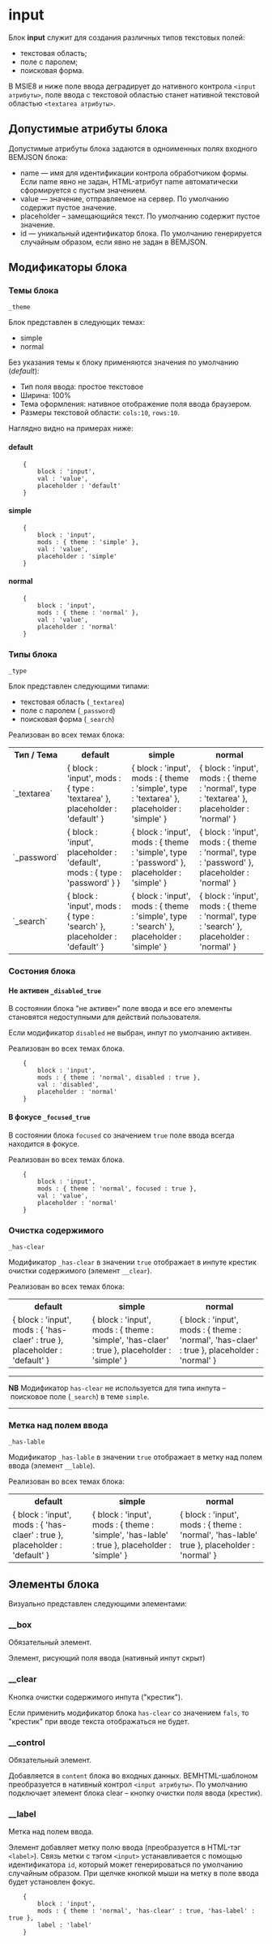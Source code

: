 # input  

Блок **input** служит для создания различных типов текстовых полей:

* текстовая область;
* поле с паролем;
* поисковая форма. 

В MSIE8 и ниже поле ввода деградирует до нативного контрола `<input атрибуты>`, поле ввода с текстовой областью станет нативной текстовой областью `<textarea атрибуты>`.

## Допустимые атрибуты блока
Допустимые атрибуты блока задаются в одноименных полях входного BEMJSON блока:

* name — имя для идентификации контрола обработчиком формы. Если name явно не задан, HTML-атрибут name автоматически сформируется с пустым значением.
* value — значение, отправляемое на сервер. По умолчанию содержит пустое значение.
* placeholder – замещающийся текст. По умолчанию содержит пустое значение.
* id — уникальный идентификатор блока. По умолчанию генерируется случайным образом, если явно не задан в BEMJSON.

## Модификаторы блока

### Темы блока
`_theme`

Блок представлен в следующих темах:

 * simple   
 * normal  

Без указания темы к блоку применяются значения по умолчанию (*default*): 
 
* Тип поля ввода: простое текстовое  
* Ширина: 100%  
* Тема оформления: нативное отображение поля ввода браузером.    
* Размеры текстовой области: `cols:10`, `rows:10`.

Наглядно видно на примерах ниже:

#### default
````bemjson
    {
        block : 'input',
        val : 'value',
        placeholder : 'default'
    }
````
#### simple

````bemjson
    {
        block : 'input',
        mods : { theme : 'simple' },
        val : 'value',
        placeholder : 'simple'
    }
```` 
#### normal

````bemjson
    {
        block : 'input',
        mods : { theme : 'normal' },
        val : 'value',
        placeholder : 'normal'
    }
```` 

### Типы блока 
`_type`

Блок представлен следующими типами: 

* текстовая область (`_textarea`)   
* поле с паролем (`_password`)
* поисковая форма (`_search`) 

Реализован во всех темах блока:

<table>
  <tr>
    <th>Тип / Тема</th>
    <th>default</th>
    <th>simple</th>
    <th>normal</th>
  </tr>
  <tr>
    <td> `_textarea`</td>
    <td>
    {
        block : 'input',
        mods : { type : 'textarea' },
        placeholder : 'default'
    }
    </td>
    <td>
    {
        block : 'input',
        mods : { theme : 'simple', type : 'textarea' },
        placeholder : 'simple'
    }
    </td>
    <td>       
    {
        block : 'input',
        mods : { theme : 'normal', type : 'textarea' },
        placeholder : 'normal'
    }
  </td>
  </tr>
  <tr>
    <td> `_password`</td>
    <td>
    {
        block : 'input',
        placeholder : 'default',
        mods : { type : 'password' }
    }
    </td>
    <td>
    {
        block : 'input',
        mods : { theme : 'simple', type : 'password' },
        placeholder : 'simple'
    }
    </td>
    <td>       
    {
        block : 'input',
        mods : { theme : 'normal', type : 'password' },
        placeholder : 'normal'
    }
  </td>
  </tr>
  <tr>
    <td> `_search`</td>
    <td>
    {
        block : 'input',
        mods : { type : 'search' },
        placeholder : 'default'
    }
    </td>
    <td>
    {
        block : 'input',
        mods : { theme : 'simple', type : 'search' },
        placeholder : 'simple'
    }
    </td>
    <td>       
    {
        block : 'input',
        mods : { theme : 'normal', type : 'search' },
        placeholder : 'normal'
    }
  </td>
  </tr>
</table>

### Состония блока 

#### Не активен `_disabled_true`
   
В состоянии блока "не активен" поле ввода и все его элементы становятся недоступными для действий пользователя. 

Если модификатор `disabled` не выбран, инпут по умолчанию активен.

Реализован во всех темах блока.

````bemjson
    {
        block : 'input',
        mods : { theme : 'normal', disabled : true },
        val : 'disabled',
        placeholder : 'normal'
    }
````
    
#### В фокусе `_focused_true`

В состоянии блока `focused` со значением `true` поле ввода всегда находится в фокусе.

Реализован во всех темах блока.

````
    {
        block : 'input',
        mods : { theme : 'normal', focused : true },
        val : 'value',
        placeholder : 'normal'
    } 
````

### Очистка содержимого
`_has-clear`

Модификатор `_has-clear` в значении `true` отображает в инпуте крестик очистки содержимого (элемент `__clear`).

Реализован во всех темах блока:

<table>
  <tr>
    <th>default</th>
    <th>simple</th>
    <th>normal</th>
  </tr>
  <tr>
    <td>
    {
        block : 'input',
        mods : { 'has-claer' : true },
        placeholder : 'default'
    } 
    </td>
    <td>
    {
        block : 'input',
        mods : { theme : 'simple', 'has-claer' : true },
        placeholder : 'simple'
    }
    </td>
    <td>       
    {
        block : 'input',
        mods : { theme : 'normal', 'has-claer' : true },
        placeholder : 'normal'
    }
  </td>
  </tr>
</table>

---
**NB** Модификатор `has-clear` не используется для типа инпута – поисковое поле (`_search`) в теме `simple`. 

---

### Метка над полем ввода
`_has-lable`

Модификатор `_has-lable` в значении `true` отображает в метку над полем ввода (элемент `__lable`).

Реализован во всех темах блока:

<table>
  <tr>
    <th>default</th>
    <th>simple</th>
    <th>normal</th>
  </tr>
  <tr>
    <td>
    {
        block : 'input',
        mods : { 'has-claer' : true },
        placeholder : 'default'
    } 
    </td>
    <td>
    {
        block : 'input',
        mods : { theme : 'simple', 'has-lable' : true },
        placeholder : 'simple'
    }
    </td>
    <td>       
    {
        block : 'input',
        mods : { theme : 'normal', 'has-lable' true },
        placeholder : 'normal'
    }
  </td>
  </tr>
</table>


## Элементы блока

Визуально представлен следующими элементами:

### __box

Обязательный элемент.  

Элемент, рисующий поля ввода (нативный инпут скрыт)

### __clear

Кнопка очистки содержимого инпута ("крестик").

Если применить модификатор блока `has-clear` со значением `fals`, то "крестик" при вводе текста отображаться не будет.

### __control

Обязательный элемент.

Добавляется в `content` блока во входных данных. BEMHTML-шаблоном преобразуется в нативный контрол `<input атрибуты>`. По умолчанию подключает элемент блока clear – кнопку очистки поля ввода (крестик).

### __label

Метка над полем ввода.

Элемент добавляет метку полю ввода (преобразуется в HTML-тэг `<label>`). Связь метки с тэгом `<input>` устанавливается с помощью идентификатора `id`, который может генерироваться по умолчанию случайным образом. При щелчке кнопкой мыши на метку в поле ввода будет установлен фокус.

````bemjson
    {
        block : 'input',
        mods : { theme : 'normal', 'has-clear' : true, 'has-label' : true },
        label : 'label'
    } 
